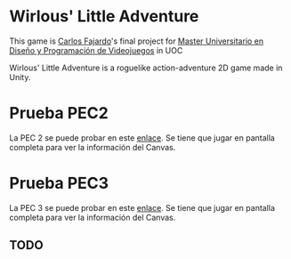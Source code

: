 # Wirlous' Little Adventure
This game is [Carlos Fajardo](https://es.linkedin.com/in/cfajardosanchez)'s final project for [Master Universitario en Diseño y Programación de Videojuegos](https://estudios.uoc.edu/es/masters-universitarios/diseno-programacion-videojuegos/presentacion) in UOC

Wirlous' Little Adventure is a roguelike action-adventure 2D game made in Unity.

# Prueba PEC2
La PEC 2 se puede probar en este [enlace](https://wirlous.itch.io/wirlouslittleadventurepec2). Se tiene que jugar en pantalla completa para ver la información del Canvas.

# Prueba PEC3
La PEC 3 se puede probar en este [enlace](https://wirlous.itch.io/wirlouslittleadventurepec3). Se tiene que jugar en pantalla completa para ver la información del Canvas.

## TODO
